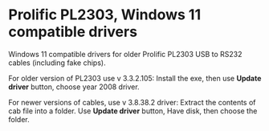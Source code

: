 # Prolific PL2303, Windows 11 compatible drivers
Windows 11 compatible drivers for older Prolific PL2303 USB to RS232 cables (including fake chips).

For older version of PL2303 use v 3.3.2.105: Install the exe, then use **Update driver** button, choose year 2008 driver.

For newer versions of cables, use v 3.8.38.2 driver: Extract the contents of cab file into a folder. Use **Update driver** button, Have disk, then choose the folder.
